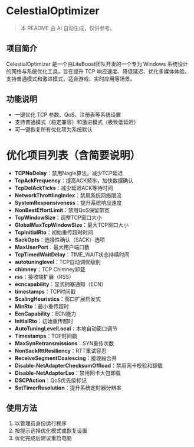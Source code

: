 # CelestialOptimizer

> 本 README 由 AI 自动生成，仅供参考。

## 项目简介

CelestialOptimizer 是一个由LiteBoost团队开发的一个专为 Windows 系统设计的网络与系统优化工具，旨在提升 TCP 响应速度、降低延迟、优化多媒体体验。支持普通模式和激进模式，适合游戏、实时应用等场景。

## 功能说明

- 一键优化 TCP 参数、QoS、注册表等系统设置
- 支持普通模式（稳定兼容）和激进模式（极致低延迟）
- 可一键恢复所有优化项为系统默认

# 优化项目列表（含简要说明）

- **TCPNoDelay**：禁用Nagle算法，减少TCP延迟
- **TcpAckFrequency**：提高ACK频率，加快数据确认
- **TcpDelAckTicks**：减少延迟ACK等待时间
- **NetworkThrottlingIndex**：禁用系统网络限流
- **SystemResponsiveness**：提升系统响应速度
- **NonBestEffortLimit**：禁用QoS保留带宽
- **TcpWindowSize**：调整TCP窗口大小
- **GlobalMaxTcpWindowSize**：最大TCP窗口大小
- **TcpInitialRto**：初始重传超时时间
- **SackOpts**：选择性确认（SACK）选项
- **MaxUserPort**：最大用户端口数
- **TcpTimedWaitDelay**：TIME_WAIT状态持续时间
- **autotuninglevel**：TCP自动调优级别
- **chimney**：TCP Chimney卸载
- **rss**：接收端扩展（RSS）
- **ecncapability**：显式拥塞通知（ECN）
- **timestamps**：TCP时间戳
- **ScalingHeuristics**：窗口扩展启发式
- **MinRto**：最小重传超时
- **EcnCapability**：ECN能力
- **InitialRto**：初始重传超时
- **AutoTuningLevelLocal**：本地自动窗口调节
- **Timestamps**：TCP时间戳
- **MaxSynRetransmissions**：SYN重传次数
- **NonSackRttResiliency**：RTT重试容忍
- **ReceiveSegmentCoalescing**：接收段合并
- **Disable-NetAdapterChecksumOffload**：禁用网卡校验和卸载
- **Disable-NetAdapterLso**：禁用网卡大包卸载
- **DSCPAction**：QoS优先级标记
- **SetTimerResolution**：提升系统定时器分辨率

## 使用方法

1. 以管理员身份运行程序
2. 按提示选择优化模式或恢复设置
3. 优化完成后建议重启电脑
